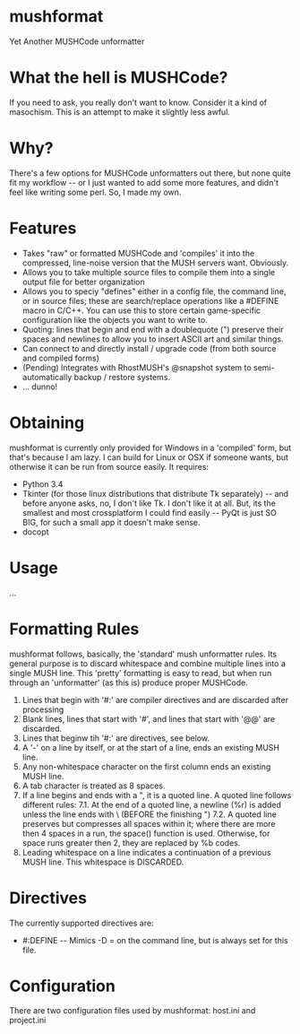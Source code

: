 mushformat
==========

Yet Another MUSHCode unformatter

What the hell is MUSHCode?
==========================

If you need to ask, you really don't want to know. Consider it a kind of masochism. This is an attempt to make it slightly less awful.

Why?
====

There's a few options for MUSHCode unformatters out there, but none quite fit my workflow -- or I just wanted to add some more features, and didn't feel like writing some perl. So, I made my own.

Features
========

- Takes "raw" or formatted MUSHCode and 'compiles' it into the compressed, line-noise version that the MUSH servers want. Obviously.
- Allows you to take multiple source files to compile them into a single output file for better organization
- Allows you to speciy "defines" either in a config file, the command line, or in source files; these are search/replace operations like a #DEFINE macro in C/C++. You can use this to store certain game-specific configuration like the objects you want to write to.
- Quoting: lines that begin and end with a doublequote (") preserve their spaces and newlines to allow you to insert ASCII art and similar things.
- Can connect to and directly install / upgrade code (from both source and compiled forms)
- (Pending) Integrates with RhostMUSH's @snapshot system to semi-automatically backup / restore systems.
- ... dunno!

Obtaining
=========

mushformat is currently only provided for Windows in a 'compiled' form, but that's because I am lazy. I can build for Linux or OSX if someone wants, but otherwise it can be run from source easily. It requires:

- Python 3.4
- Tkinter (for those linux distributions that distribute Tk separately) -- and before anyone asks, no, I don't like Tk. I don't like it at all. But, its the smallest and most crossplatform I could find easily -- PyQt is just SO BIG, for such a small app it doesn't make sense.
- docopt

Usage
=====

...

Formatting Rules
================

mushformat follows, basically, the 'standard' mush unformatter rules. Its general purpose is to discard whitespace and combine multiple lines into a single MUSH line. This 'pretty' formatting is easy to read, but when run through an 'unformatter' (as this is) produce proper MUSHCode. 

1. Lines that begin with '#:' are compiler directives and are discarded after processing
2. Blank lines, lines that start with '#', and lines that start with '@@' are discarded.
3. Lines that beginw tih '#:' are directives, see below.
4. A '-' on a line by itself, or at the start of a line, ends an existing MUSH line.
5. Any non-whitespace character on the first column ends an existing MUSH line. 
6. A tab character is treated as 8 spaces.
7. If a line begins and ends with a ", it is a quoted line. A quoted line follows different rules:
  7.1. At the end of a quoted line, a newline (%r) is added unless the line ends with \ (BEFORE the finishing ")
  7.2. A quoted line preserves but compresses all spaces within it; where there are more then 4 spaces in a run, the space() function is used. Otherwise, for space runs greater then 2, they are replaced by %b codes.
8. Leading whitespace on a line indicates a continuation of a previous MUSH line. This whitespace is DISCARDED. 

Directives
==========

The currently supported directives are:

- #:DEFINE <name> <value> -- Mimics -D <name>=<value> on the command line, but is always set for this file.

Configuration
=============

There are two configuration files used by mushformat: host.ini and project.ini
